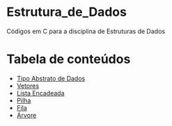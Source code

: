# Estrutura_de_Dados
Códigos em C para a disciplina de Estruturas de Dados

Tabela de conteúdos
=================
<!--ts-->
   * [Tipo Abstrato de Dados](#)
   * [Vetores](#)
   * [Lista Encadeada](#)
   * [Pilha](#)
   * [Fila](#)
   * [Árvore](#)
<!--te-->
